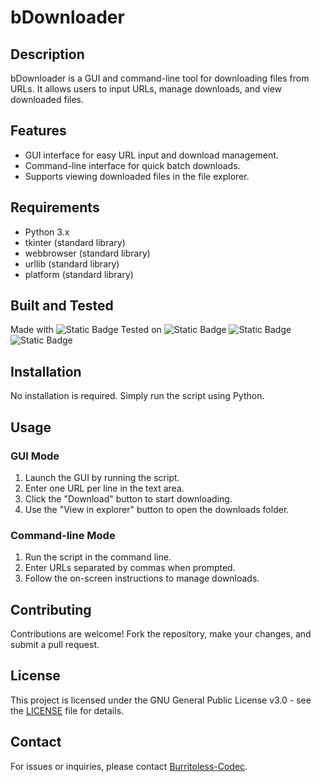 # bDownloader

## Description
bDownloader is a GUI and command-line tool for downloading files from URLs. It allows users to input URLs, manage downloads, and view downloaded files.

## Features
- GUI interface for easy URL input and download management.
- Command-line interface for quick batch downloads.
- Supports viewing downloaded files in the file explorer.

## Requirements
- Python 3.x
- tkinter (standard library)
- webbrowser (standard library)
- urllib (standard library)
- platform (standard library)
## Built and Tested
Made with ![Static Badge](https://img.shields.io/badge/Python-3.12-blue?style=flat-square)
Tested on ![Static Badge](https://img.shields.io/badge/Windows-10-Green?style=flat-square) ![Static Badge](https://img.shields.io/badge/Debian-12-Green?style=flat-square) ![Static Badge](https://img.shields.io/badge/Ubuntu-24.04%20LTS-Purple?style=flat-square)


## Installation
No installation is required. Simply run the script using Python.

## Usage
### GUI Mode
1. Launch the GUI by running the script.
2. Enter one URL per line in the text area.
3. Click the "Download" button to start downloading.
4. Use the "View in explorer" button to open the downloads folder.

### Command-line Mode
1. Run the script in the command line.
2. Enter URLs separated by commas when prompted.
3. Follow the on-screen instructions to manage downloads.

## Contributing
Contributions are welcome! Fork the repository, make your changes, and submit a pull request.

## License
This project is licensed under the GNU General Public License v3.0 - see the [LICENSE](LICENSE) file for details.


## Contact
For issues or inquiries, please contact [Burritoless-Codec](https://github.com/Burritoless-Codec).
